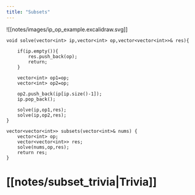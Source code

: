 ```yaml
---
title: "Subsets"
---
```

![[notes/images/ip_op_example.excalidraw.svg]]
```
void solve(vector<int> ip,vector<int> op,vector<vector<int>>& res){
        
    if(ip.empty()){
        res.push_back(op);
        return;
    }
        
    vector<int> op1=op;
    vector<int> op2=op;
        
    op2.push_back(ip[ip.size()-1]);
    ip.pop_back();
        
    solve(ip,op1,res);
    solve(ip,op2,res);
}

vector<vector<int>> subsets(vector<int>& nums) {
    vector<int> op;
    vector<vector<int>> res;
    solve(nums,op,res);
    return res;
}
```

# [[notes/subset_trivia|Trivia]]